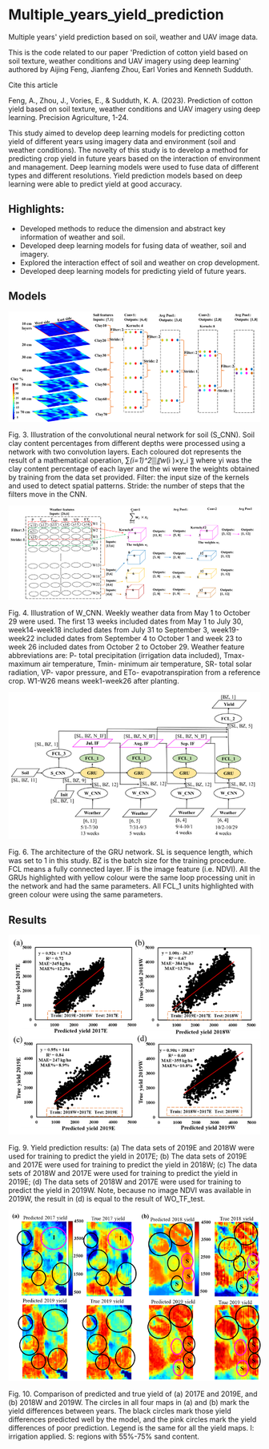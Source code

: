 # Multiple_years_yield_prediction
Multiple years' yield prediction based on soil, weather and UAV image data.

This is the code related to our paper 'Prediction of cotton yield based on soil texture, weather conditions and UAV imagery using deep learning' authored by Aijing Feng, Jianfeng Zhou, Earl Vories and Kenneth Sudduth.

Cite this article

Feng, A., Zhou, J., Vories, E., & Sudduth, K. A. (2023). Prediction of cotton yield based on soil texture, weather conditions and UAV imagery using deep learning. Precision Agriculture, 1-24.

This study aimed to develop deep learning models for predicting cotton yield of different years using imagery data and environment (soil and weather conditions). The novelty of this study is to develop a method for predicting crop yield in future years based on the interaction of environment and management. Deep learning models were used to fuse data of different types and different resolutions. Yield prediction models based on deep learning were able to predict yield at good accuracy.

## Highlights:
- Developed methods to reduce the dimension and abstract key information of weather and soil.
- Developed deep learning models for fusing data of weather, soil and imagery.
- Explored the interaction effect of soil and weather on crop development.
- Developed deep learning models for predicting yield of future years.

## Models
![alt text](https://github.com/AJFeng/Multiple_years_yield_prediction/blob/main/figures/Picture1.png)

Fig. 3. Illustration of the convolutional neural network for soil (S_CNN). Soil clay content percentages from different depths were processed using a network with two convolution layers. Each coloured dot represents the result of a mathematical operation, ∑_(i=1)^2▒〖w_(i )×y_i 〗 where yi was the clay content percentage of each layer and the wi were the weights obtained by training from the data set provided. Filter: the input size of the kernels and used to detect spatial patterns. Stride: the number of steps that the filters move in the CNN.

![alt text](https://github.com/AJFeng/Multiple_years_yield_prediction/blob/main/figures/Picture2.png)

Fig. 4. Illustration of W_CNN. Weekly weather data from May 1 to October 29 were used. The first 13 weeks included dates from May 1 to July 30, week14-week18 included dates from July 31 to September 3, week19-week22 included dates from September 4 to October 1 and week 23 to week 26 included dates from October 2 to October 29. Weather feature abbreviations are: P- total precipitation (irrigation data included), Tmax- maximum air temperature, Tmin- minimum air temperature, SR- total solar radiation, VP- vapor pressure, and ETo- evapotranspiration from a reference crop. W1-W26 means week1-week26 after planting.

![alt text](https://github.com/AJFeng/Multiple_years_yield_prediction/blob/main/figures/Picture3.png)

Fig. 6. The architecture of the GRU network. SL is sequence length, which was set to 1 in this study. BZ is the batch size for the training procedure. FCL means a fully connected layer. IF is the image feature (i.e. NDVI). All the GRUs highlighted with yellow colour were the same loop processing unit in the network and had the same parameters. All FCL_1 units highlighted with green colour were using the same parameters.

## Results
![alt text](https://github.com/AJFeng/Multiple_years_yield_prediction/blob/main/figures/Picture4.png)

Fig. 9. Yield prediction results: (a) The data sets of 2019E and 2018W were used for training to predict the yield in 2017E; (b) The data sets of 2019E and 2017E were used for training to predict the yield in 2018W; (c) The data sets of 2018W and 2017E were used for training to predict the yield in 2019E; (d) The data sets of 2018W and 2017E were used for training to predict the yield in 2019W. Note, because no image NDVI was available in 2019W, the result in (d) is equal to the result of WO_TF_test.

![alt text](https://github.com/AJFeng/Multiple_years_yield_prediction/blob/main/figures/Picture5.png)

Fig. 10. Comparison of predicted and true yield of (a) 2017E and 2019E, and (b) 2018W and 2019W. The circles in all four maps in (a) and (b) mark the yield differences between years. The black circles mark those yield differences predicted well by the model, and the pink circles mark the yield differences of poor prediction. Legend is the same for all the yield maps. I: irrigation applied. S: regions with 55%-75% sand content.



